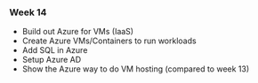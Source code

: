 ### Week 14
* Build out Azure for VMs (IaaS)
 * Create Azure VMs/Containers to run workloads
 * Add SQL in Azure
 * Setup Azure AD
 * Show the Azure way to do VM hosting (compared to week 13)